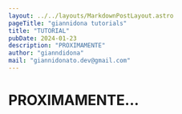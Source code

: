 ```yaml
---
layout: ../../layouts/MarkdownPostLayout.astro
pageTitle: "giannidona tutorials"
title: "TUTORIAL"
pubDate: 2024-01-23
description: "PROXIMAMENTE"
author: "gianndidona"
mail: "giannidonato.dev@gmail.com"
---
```


# PROXIMAMENTE...
